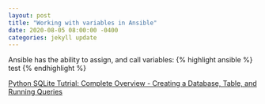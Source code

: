 ```yaml
---
layout: post
title: "Working with variables in Ansible"
date: 2020-08-05 08:00:00 -0400
categories: jekyll update
---
```

Ansible has the ability to assign, and call variables:
{% highlight ansible %}
test
{% endhighlight %}

[Python SQLite Tutrial: Complete Overview - Creating a Database, Table, and Running Queries][python-sqlite]

[python-sqlite]: https://www.youtube.com/watch?v=pd-0G0MigUA